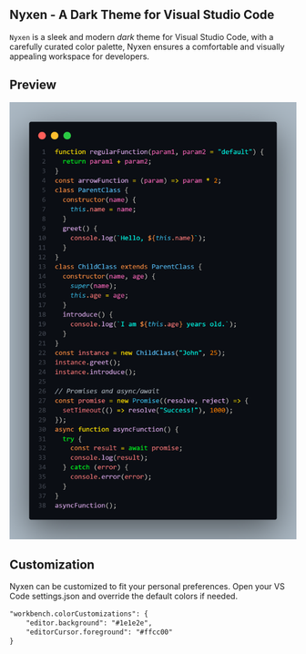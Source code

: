 ## Nyxen - A Dark Theme for Visual Studio Code

`Nyxen` is a sleek and modern *dark* theme for Visual Studio Code, with a carefully curated color palette, Nyxen ensures a comfortable and visually appealing workspace for developers.

## Preview

![preview](./assets/code.png)

## Customization 

Nyxen can be customized to fit your personal preferences. Open your VS Code settings.json and override the default colors if needed.

```
"workbench.colorCustomizations": {
    "editor.background": "#1e1e2e",
    "editorCursor.foreground": "#ffcc00"
}

```